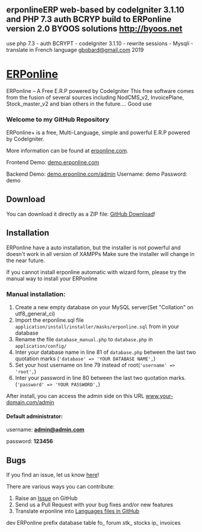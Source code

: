 ## erponlineERP web-based by codeIgniter 3.1.10 and PHP 7.3  auth BCRYP build to ERPonline version 2.0  BYOOS solutions  http://byoos.net
use  php 7.3 - auth  BCRYPT - codeIgniter 3.1.10 - rewrite  sessions - Mysqli - translate in French language
gbobard@gmail.com   2019


# [ERPonline](http://erponline.com) 
ERPonline – A Free E.R.P powered by CodeIgniter
This free software comes from the fusion of several sources including NodCMS_v2, InvoicePlane, Stock_master_v2 and bian others in the future....
Good use

### Welcome to my GitHub Repository

ERPonline+ is a free, Multi-Language, simple and powerful E.R.P powered by CodeIgniter.

More information can be found at [erponline.com](http://erponline.com/).

Frontend Demo: [demo.erponline.com](http://demo.erponline.com/)

Backend Demo: [demo.erponline.com/admin](http://demo.erponline.com/admin)
Username: demo
Password: demo

## Download ##
You can download it directly as a ZIP file: [GitHub Download](https://github.com/DEV-byoos/erponline/archive/master.zip)!

## Installation ##

ERPonline have a auto installation, but the installer is not powerful and doesn't work in all version of XAMPPs
Make sure the installer will change in the near future.

If you cannot install erponline automatic with wizard form, please try the manual way to install your ERPonline
### Manual installation:

1. Create a new empty database on your MySQL server(Set "Collation" on utf8_general_ci)
2. Import the erponline.sql file `application/install/installer/masks/erponline.sql` from in your database
3. Rename the file `database_manual.php` to `database.php` in `application/config/`
4. Inter your database name in line 81 of `database.php` between the last two quotation marks (`'database' => 'YOUR DATABASE NAME',`)
5. Set your host username on line 79 instead of root(`'username' => 'root',`)
6. Inter your password in line 80 between the last two quotation marks.(`'password' => 'YOUR PASSWORD',`)


After install, you can access the admin side on this URL www.your-domain.com/admin

#### Default administrator:

username: <strong>admin@admin.com</strong>

password: <strong>123456</strong>

## Bugs ##
If you find an issue, let us know [here](https://github.com/DEV-byoos/erponline/issues/new)!


There are various ways you can contribute:

1. Raise an [Issue](https://github.com/DEV-byoos/erponline/issues) on GitHub
2. Send us a Pull Request with your bug fixes and/or new features
3. Translate erponline into [Languages files in GitHub](https://www.github.com/DEV-byoos/erponline/tree/master/frontend/language)

dev ERPonline
prefix database table
fo_  forum
stk_  stocks
ip_   invoices
